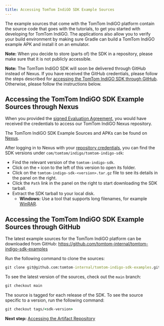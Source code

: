 ```yaml
---
title: Accessing TomTom IndiGO SDK Example Sources
---
```


The example sources that come with the TomTom IndiGO platform contain the source code that goes
with the tutorials, to get you started with developing for TomTom IndiGO. The applications also
allow you to verify your build environment by making sure Gradle can build a TomTom IndiGO example
APK and install it on an emulator.

__Note:__ When you decide to store (parts of) the SDK in a repository, please make sure that it is
not publicly accessible.

__Note:__ The TomTom IndiGO SDK will soon be delivered through GitHub instead of Nexus. If you have
received the GitHub credentials, please follow the steps described for
[accessing the TomTom IndiGO SDK through GitHub](#accessing-the-tomtom-indigo-sdk-example-sources-through-github).
Otherwise, please follow the instructions below.

## Accessing the TomTom IndiGO SDK Example Sources through Nexus

When you provided the
[signed Evaluation Agreement](/tomtom-indigo/documentation/getting-started/introduction), you
would have received the credentials to access our TomTom IndiGO Nexus repository.

The TomTom IndiGO SDK Example Sources and APKs can be found on
[Nexus](https://repo.tomtom.com/#browse/browse:ivi:com%2Ftomtom%2Findigo%2Ftomtom-indigo-sdk).

After logging in to Nexus with your
[repository credentials](/tomtom-indigo/documentation/getting-started/introduction), you can find
the SDK versions under `com/tomtom/indigo/tomtom-indigo-sdk`:

- Find the relevant version of the `tomtom-indigo-sdk`.
- Click on the `+` icon to the left of this version to open its folder.
- Click on the `tomtom-indigo-sdk-<version>.tar.gz` file to see its details in the panel on the
  right.
- Click the `Path` link in the panel on the right to start downloading the SDK tarball.
- Extract the SDK tarball to your local disk.
  - __Windows:__ Use a tool that supports long filenames, for example
    [WinRAR](https://www.win-rar.com).

## Accessing the TomTom IndiGO SDK Example Sources through GitHub

The latest example sources for the TomTom IndiGO platform can be downloaded from GitHub:
https://github.com/tomtom-internal/tomtom-indigo-sdk-examples

Run the following command to clone the sources:

```cmd
git clone git@github.com:tomtom-internal/tomtom-indigo-sdk-examples.git
```

To see the latest version of the sources, check out the `main` branch:

```cmd
git checkout main
```

The source is tagged for each release of the SDK. To see the source specific to a version, run the
following command:

```cmd
git checkout tags/<sdk-version>
```

__Next step:__
[Accessing the Artifact Repository](/tomtom-indigo/documentation/getting-started/accessing-the-artifact-repository)
